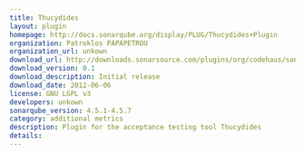 ```yaml
---
title: Thucydides
layout: plugin
homepage: http://docs.sonarqube.org/display/PLUG/Thucydides+Plugin
organization: Patroklos PAPAPETROU
organization_url: unkown
download_url: http://downloads.sonarsource.com/plugins/org/codehaus/sonar-plugins/sonar-thucydides-plugin/0.1/sonar-thucydides-plugin-0.1.jar
download_version: 0.1
download_description: Initial release
download_date: 2012-06-06
license: GNU LGPL v3
developers: unkown
sonarqube_version: 4.5.1-4.5.7
category: additional metrics
description: Plugin for the acceptance testing tool Thucydides
details: 
---
```

